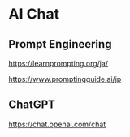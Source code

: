 # AI Chat

## Prompt Engineering

https://learnprompting.org/ja/

https://www.promptingguide.ai/jp

## ChatGPT

https://chat.openai.com/chat
